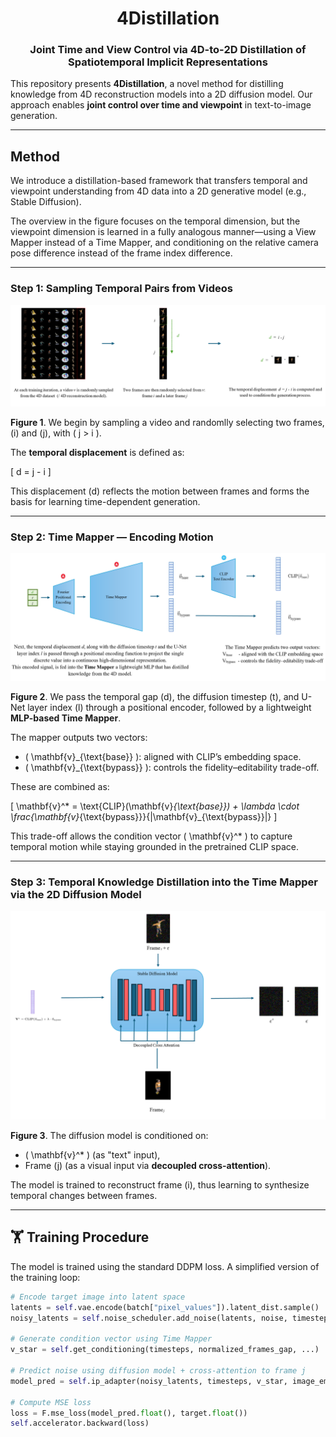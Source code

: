 <h1 align="center">4Distillation</h1>
<h3 align="center">Joint Time and View Control via 4D-to-2D Distillation of Spatiotemporal Implicit Representations</h3>


This repository presents **4Distillation**, a novel method for distilling knowledge from 4D reconstruction models into a 2D diffusion model.
Our approach enables **joint control over time and viewpoint** in text-to-image generation.

---

## Method

We introduce a distillation-based framework that transfers temporal and viewpoint understanding from 4D data into a 2D generative model (e.g., Stable Diffusion). 

The overview in the figure focuses on the temporal dimension, but the viewpoint dimension is learned in a fully analogous manner—using a View Mapper instead of a Time Mapper, and conditioning on the relative camera pose difference instead of the frame index difference.


---

###  Step 1: Sampling Temporal Pairs from Videos

<p align="center">
  <img src="assets/figures/Figure1.png" alt="Figure 1" />
</p>

**Figure 1**. We begin by sampling a video and randomlly selecting two frames, \(i\) and \(j\), with \( j > i \).

The **temporal displacement** is defined as:

\[
d = j - i
\]

This displacement \(d\) reflects the motion between frames and forms the basis for learning time-dependent generation.

---

###  Step 2: Time Mapper — Encoding Motion
![Figure 2](assets/figures/Figure2.png)

**Figure 2**. We pass the temporal gap \(d\), the diffusion timestep \(t\), and U-Net layer index \(l\) through a positional encoder, followed by a lightweight **MLP-based Time Mapper**.

The mapper outputs two vectors:
- \( \mathbf{v}_{\text{base}} \): aligned with CLIP’s embedding space.
- \( \mathbf{v}_{\text{bypass}} \): controls the fidelity–editability trade-off.

These are combined as:

\[
\mathbf{v}^* = \text{CLIP}(\mathbf{v}_{\text{base}}) + \lambda \cdot \frac{\mathbf{v}_{\text{bypass}}}{\|\mathbf{v}_{\text{bypass}}\|}
\]

This trade-off allows the condition vector \( \mathbf{v}^* \) to capture temporal motion while staying grounded in the pretrained CLIP space.

---

### Step 3: Temporal Knowledge Distillation into the Time Mapper via the 2D Diffusion Model
![Figure 3](assets/figures/Figure3.png)

**Figure 3**. The diffusion model is conditioned on:
- \( \mathbf{v}^* \) (as "text" input),
- Frame \(j\) (as a visual input via **decoupled cross-attention**).

The model is trained to reconstruct frame \(i\), thus learning to synthesize temporal changes between frames.

---

## 🏋️ Training Procedure

The model is trained using the standard DDPM loss. 
A simplified version of the training loop:

```python
# Encode target image into latent space
latents = self.vae.encode(batch["pixel_values"]).latent_dist.sample()
noisy_latents = self.noise_scheduler.add_noise(latents, noise, timesteps)

# Generate condition vector using Time Mapper
v_star = self.get_conditioning(timesteps, normalized_frames_gap, ...)

# Predict noise using diffusion model + cross-attention to frame j
model_pred = self.ip_adapter(noisy_latents, timesteps, v_star, image_embeds)

# Compute MSE loss
loss = F.mse_loss(model_pred.float(), target.float())
self.accelerator.backward(loss)
